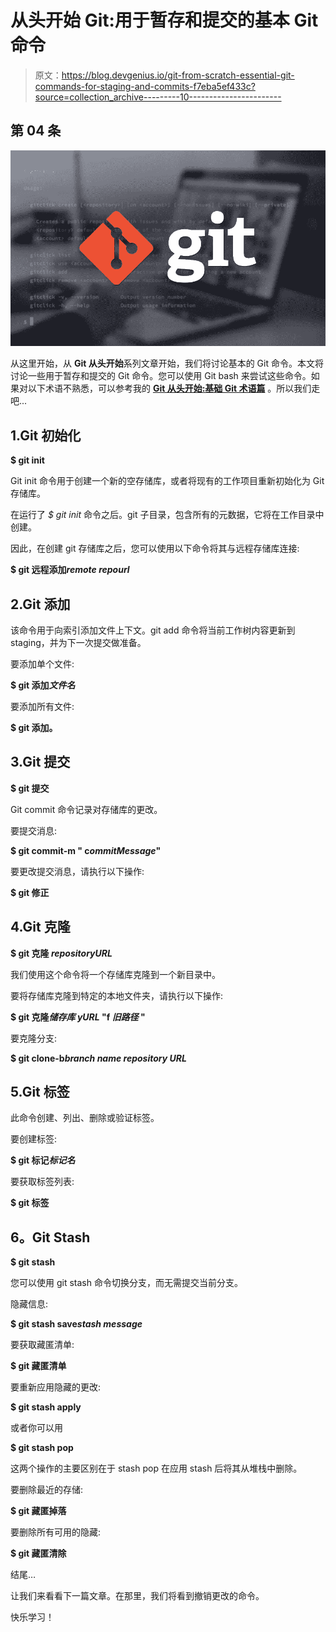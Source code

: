 # 从头开始 Git:用于暂存和提交的基本 Git 命令

> 原文：<https://blog.devgenius.io/git-from-scratch-essential-git-commands-for-staging-and-commits-f7eba5ef433c?source=collection_archive---------10----------------------->

## 第 04 条

![](img/a7f019b4afa37b5b5872a4da228fca76.png)

从这里开始，从 **Git 从头开始**系列文章开始，我们将讨论基本的 Git 命令。本文将讨论一些用于暂存和提交的 Git 命令。您可以使用 Git bash 来尝试这些命令。如果对以下术语不熟悉，可以参考我的 [**Git 从头开始:基础 Git 术语篇**](https://medium.com/@senevirathnehu/git-from-scratch-basic-git-terminologies-2b8c663ea592) 。所以我们走吧...

## 1.Git 初始化

**$ git init**

Git init 命令用于创建一个新的空存储库，或者将现有的工作项目重新初始化为 Git 存储库。

在运行了 *$ git init* 命令之后。git 子目录，包含所有的元数据，它将在工作目录中创建。

因此，在创建 git 存储库之后，您可以使用以下命令将其与远程存储库连接:

**$ git 远程添加*remote repourl***

## 2.Git 添加

该命令用于向索引添加文件上下文。git add 命令将当前工作树内容更新到 staging，并为下一次提交做准备。

要添加单个文件:

**$ git 添加*文件名***

要添加所有文件:

**$ git 添加。**

## 3.Git 提交

**$ git 提交**

Git commit 命令记录对存储库的更改。

要提交消息:

**$ git commit-m " c*ommitMessage*"**

要更改提交消息，请执行以下操作:

**$ git 修正**

## 4.Git 克隆

**$ git 克隆 *repositoryURL***

我们使用这个命令将一个存储库克隆到一个新目录中。

要将存储库克隆到特定的本地文件夹，请执行以下操作:

**$ git 克隆*储存库 yURL* "f *旧路径* "**

要克隆分支:

**$ git clone-b*branch name repository URL***

## 5.Git 标签

此命令创建、列出、删除或验证标签。

要创建标签:

**$ git 标记*标记名***

要获取标签列表:

**$ git 标签**

## **6。Git Stash**

**$ git stash**

您可以使用 git stash 命令切换分支，而无需提交当前分支。

隐藏信息:

**$ git stash save*stash message***

要获取藏匿清单:

**$ git 藏匿清单**

要重新应用隐藏的更改:

**$ git stash apply**

或者你可以用

**$ git stash pop**

这两个操作的主要区别在于 stash pop 在应用 stash 后将其从堆栈中删除。

要删除最近的存储:

**$ git 藏匿掉落**

要删除所有可用的隐藏:

**$ git 藏匿清除**

结尾…

让我们来看看下一篇文章。在那里，我们将看到撤销更改的命令。

快乐学习！